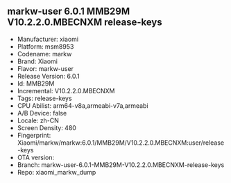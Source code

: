 ## markw-user 6.0.1 MMB29M V10.2.2.0.MBECNXM release-keys
- Manufacturer: xiaomi
- Platform: msm8953
- Codename: markw
- Brand: Xiaomi
- Flavor: markw-user
- Release Version: 6.0.1
- Id: MMB29M
- Incremental: V10.2.2.0.MBECNXM
- Tags: release-keys
- CPU Abilist: arm64-v8a,armeabi-v7a,armeabi
- A/B Device: false
- Locale: zh-CN
- Screen Density: 480
- Fingerprint: Xiaomi/markw/markw:6.0.1/MMB29M/V10.2.2.0.MBECNXM:user/release-keys
- OTA version: 
- Branch: markw-user-6.0.1-MMB29M-V10.2.2.0.MBECNXM-release-keys
- Repo: xiaomi_markw_dump
